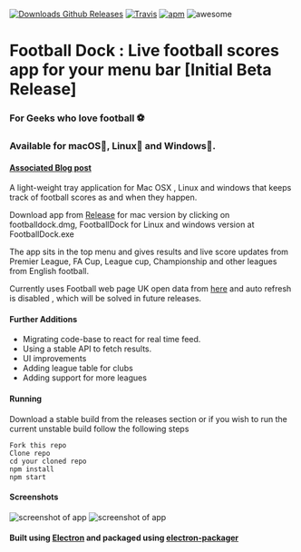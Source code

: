 [![ Downloads Github Releases](https://img.shields.io/github/downloads/nikhilmufc7/Football-Dock/latest/total.svg)]() [![Travis](https://img.shields.io/travis/rust-lang/rust.svg)](#) [![apm](https://img.shields.io/apm/l/vim-mode.svg)](https://github.com/nikhilmufc7/Football-Dock/blob/master/LICENSE) ![awesome](https://img.shields.io/badge/awesome-yes-green.svg)

# Football Dock : Live football scores app for your menu bar [Initial Beta Release]
### For Geeks who love football :soccer:
### Available for macOS:apple:, Linux:penguin: and Windows:checkered_flag:.

#### [Associated Blog post](https://blog.nikhilsingh.org/posts/FootballDock.html)


A light-weight tray application for Mac OSX , Linux and windows that keeps track of football scores as and when they happen.

Download app from [Release](https://github.com/nikhilmufc7/Football-Dock/releases) for mac version by clicking on footballdock.dmg, FootballDock for Linux and windows version at FootballDock.exe

The app sits in the top menu and gives results and live score updates from Premier League, FA Cup, League cup, Championship and other leagues from English football.

Currently uses Football web page UK open data from [here](https://www.footballwebpages.co.uk/vidiprinter.json) and auto refresh is disabled , which will be solved in future releases.

#### Further Additions
+ Migrating code-base to react for real time feed.
+ Using a stable API to fetch results.
+ UI improvements
+ Adding league table for clubs
+ Adding support for more leagues

#### Running
Download a stable build from the releases section or if you wish to run the current unstable build follow the following steps

```
Fork this repo
Clone repo
cd your cloned repo
npm install
npm start

```
#### Screenshots

![screenshot of app](screenshot1.png)  ![screenshot of app](screenshot2.png)

#### Built using [Electron](https://www.npmjs.com/package/electron) and packaged using [electron-packager](https://www.npmjs.com/package/electron-packager)
